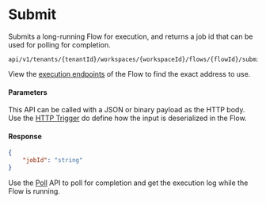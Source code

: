 # Submit

Submits a long-running Flow for execution, and returns a job id that can be used for polling for completion.  
```http
api/v1/tenants/{tenantId}/workspaces/{workspaceId}/flows/{flowId}/submit
```

View the [execution endpoints](../../flows/execution-endpoints.md) of the Flow to find the exact address to use.

#### Parameters
This API can be called with a JSON or binary payload as the HTTP body. Use the [HTTP Trigger](../../triggers/http-trigger.md) do define how the input is deserialized in the Flow.

#### Response
```json
{
    "jobId": "string"
}
```

Use the [Poll](poll.md) API to poll for completion and get the execution log while the Flow is running.